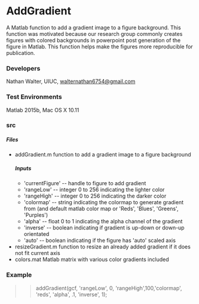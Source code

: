 # AddGradient
A Matlab function to add a gradient image to a figure background.  This function was motivated because our research group commonly creates figures with colored backgrounds in powerpoint post generation of the figure in Matlab.  This function helps make the figures more reproducible for publication.

### Developers
Nathan Walter, UIUC, walternathan6754@gmail.com

### Test Environments
Matlab 2015b, Mac OS X 10.11

### src
##### Files
* addGradient.m
    function to add a gradient image to a figure background
    ##### Inputs
    * 'currentFigure' -- handle to figure to add gradient
    * 'rangeLow' -- integer 0 to 256 indicating the lighter color
    * 'rangeHigh' -- integer 0 to 256 indicating the darker color
    * 'colormap' -- string indicating the colormap to generate gradient from (and default matlab color map or 'Reds', 'Blues', 'Greens', 'Purples')
    * 'alpha' -- float 0 to 1 indicating the alpha channel of the gradient
    * 'inverse' -- boolean indicating if gradient is up-down or down-up orientated
    * 'auto' -- boolean indicating if the figure has 'auto' scaled axis
* resizeGradient.m
    function to resize an already added gradient if it does not fit current axis
* colors.mat
    Matlab matrix with various color gradients included

### Example
>> addGradient(gcf, 'rangeLow', 0, 'rangeHigh',100,'colormap', 'reds', 'alpha', .1, 'inverse', 1);